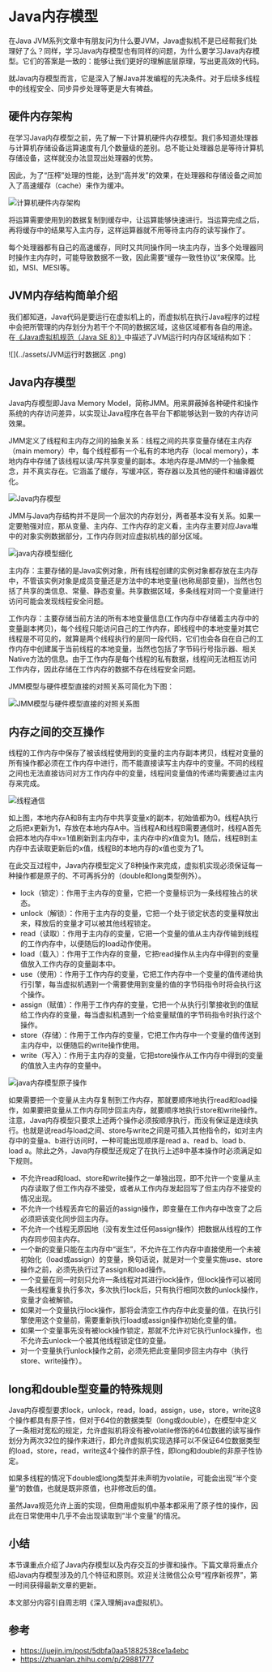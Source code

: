 # Java内存模型

在Java JVM系列文章中有朋友问为什么要JVM，Java虚拟机不是已经帮我们处理好了么？同样，学习Java内存模型也有同样的问题，为什么要学习Java内存模型。它们的答案是一致的：能够让我们更好的理解底层原理，写出更高效的代码。



就Java内存模型而言，它是深入了解Java并发编程的先决条件。对于后续多线程中的线程安全、同步异步处理等更是大有裨益。

## 硬件内存架构

在学习Java内存模型之前，先了解一下计算机硬件内存模型。我们多知道处理器与计算机存储设备运算速度有几个数量级的差别。总不能让处理器总是等待计算机存储设备，这样就没办法显现出处理器的优势。

因此，为了“压榨”处理的性能，达到“高并发”的效果，在处理器和存储设备之间加入了高速缓存（cache）来作为缓冲。

![计算机硬件内存架构](../assets/计算机硬件内存架构-0823734.jpg)

将运算需要使用到的数据复制到缓存中，让运算能够快速进行。当运算完成之后，再将缓存中的结果写入主内存，这样运算器就不用等待主内存的读写操作了。

每个处理器都有自己的高速缓存，同时又共同操作同一块主内存，当多个处理器同时操作主内存时，可能导致数据不一致，因此需要“缓存一致性协议”来保障。比如，MSI、MESI等。

## JVM内存结构简单介绍

我们都知道，Java代码是要运行在虚拟机上的，而虚拟机在执行Java程序的过程中会把所管理的内存划分为若干个不同的数据区域，这些区域都有各自的用途。 在[《Java虚拟机规范（Java SE 8）》](https://docs.oracle.com/javase/specs/jvms/se8/html/jvms-2.html#jvms-2.5.4)中描述了JVM运行时内存区域结构如下：

![](../assets/JVM运行时数据区 .png)



## Java内存模型

Java内存模型即Java Memory Model，简称JMM。用来屏蔽掉各种硬件和操作系统的内存访问差异，以实现让Java程序在各平台下都能够达到一致的内存访问效果。

JMM定义了线程和主内存之间的抽象关系：线程之间的共享变量存储在主内存（main memory）中，每个线程都有一个私有的本地内存（local memory），本地内存中存储了该线程以读/写共享变量的副本。本地内存是JMM的一个抽象概念，并不真实存在。它涵盖了缓存，写缓冲区，寄存器以及其他的硬件和编译器优化。

![Java内存模型](../assets/Java内存模型.jpg)

JMM与Java内存结构并不是同一个层次的内存划分，两者基本没有关系。如果一定要勉强对应，那从变量、主内存、工作内存的定义看，主内存主要对应Java堆中的对象实例数据部分，工作内存则对应虚拟机栈的部分区域。

![java内存模型细化](../assets/java内存模型细化.jpg)

主内存：主要存储的是Java实例对象，所有线程创建的实例对象都存放在主内存中，不管该实例对象是成员变量还是方法中的本地变量(也称局部变量)，当然也包括了共享的类信息、常量、静态变量。共享数据区域，多条线程对同一个变量进行访问可能会发现线程安全问题。

工作内存：主要存储当前方法的所有本地变量信息(工作内存中存储着主内存中的变量副本拷贝)，每个线程只能访问自己的工作内存，即线程中的本地变量对其它线程是不可见的，就算是两个线程执行的是同一段代码，它们也会各自在自己的工作内存中创建属于当前线程的本地变量，当然也包括了字节码行号指示器、相关Native方法的信息。由于工作内存是每个线程的私有数据，线程间无法相互访问工作内存，因此存储在工作内存的数据不存在线程安全问题。

JMM模型与硬件模型直接的对照关系可简化为下图：

![JMM模型与硬件模型直接的对照关系图](../assets/JMM模型与硬件模型直接的对照关系图.png) ![img](data:image/gif;base64,iVBORw0KGgoAAAANSUhEUgAAAAEAAAABCAYAAAAfFcSJAAAADUlEQVQImWNgYGBgAAAABQABh6FO1AAAAABJRU5ErkJggg==)

## 内存之间的交互操作

线程的工作内存中保存了被该线程使用到的变量的主内存副本拷贝，线程对变量的所有操作都必须在工作内存中进行，而不能直接读写主内存中的变量。不同的线程之间也无法直接访问对方工作内存中的变量，线程间变量值的传递均需要通过主内存来完成。

![线程通信](../assets/线程通信-0824405.png)

如上图，本地内存A和B有主内存中共享变量x的副本，初始值都为0。线程A执行之后把x更新为1，存放在本地内存A中。当线程A和线程B需要通信时，线程A首先会把本地内存中x=1值刷新到主内存中，主内存中的x值变为1。随后，线程B到主内存中去读取更新后的x值，线程B的本地内存的x值也变为了1。

在此交互过程中，Java内存模型定义了8种操作来完成，虚拟机实现必须保证每一种操作都是原子的、不可再拆分的（double和long类型例外）。

- lock（锁定）：作用于主内存的变量，它把一个变量标识为一条线程独占的状态。
- unlock（解锁）：作用于主内存的变量，它把一个处于锁定状态的变量释放出来，释放后的变量才可以被其他线程锁定。
- read（读取）：作用于主内存的变量，它把一个变量的值从主内存传输到线程的工作内存中，以便随后的load动作使用。
- load（载入）：作用于工作内存的变量，它把read操作从主内存中得到的变量值放入工作内存的变量副本中。
- use（使用）：作用于工作内存的变量，它把工作内存中一个变量的值传递给执行引擎，每当虚拟机遇到一个需要使用到变量的值的字节码指令时将会执行这个操作。
- assign（赋值）：作用于工作内存的变量，它把一个从执行引擎接收到的值赋给工作内存的变量，每当虚拟机遇到一个给变量赋值的字节码指令时执行这个操作。
- store（存储）：作用于工作内存的变量，它把工作内存中一个变量的值传送到主内存中，以便随后的write操作使用。
- write（写入）：作用于主内存的变量，它把store操作从工作内存中得到的变量的值放入主内存的变量中。

![java内存模型原子操作](../assets/java内存模型原子操作.png)

如果需要把一个变量从主内存复制到工作内存，那就要顺序地执行read和load操作，如果要把变量从工作内存同步回主内存，就要顺序地执行store和write操作。注意，Java内存模型只要求上述两个操作必须按顺序执行，而没有保证是连续执行。也就是说read与load之间、store与write之间是可插入其他指令的，如对主内存中的变量a、b进行访问时，一种可能出现顺序是read a、read b、load b、load a。除此之外，Java内存模型还规定了在执行上述8中基本操作时必须满足如下规则。

- 不允许read和load、store和write操作之一单独出现，即不允许一个变量从主内存读取了但工作内存不接受，或者从工作内存发起回写了但主内存不接受的情况出现。
- 不允许一个线程丢弃它的最近的assign操作，即变量在工作内存中改变了之后必须把该变化同步回主内存。
- 不允许一个线程无原因地（没有发生过任何assign操作）把数据从线程的工作内存同步回主内存。
- 一个新的变量只能在主内存中“诞生”，不允许在工作内存中直接使用一个未被初始化（load或assign）的变量，换句话说，就是对一个变量实施use、store操作之前，必须先执行过了assign和load操作。
- 一个变量在同一时刻只允许一条线程对其进行lock操作，但lock操作可以被同一条线程重复执行多次，多次执行lock后，只有执行相同次数的unlock操作，变量才会被解锁。
- 如果对一个变量执行lock操作，那将会清空工作内存中此变量的值，在执行引擎使用这个变量前，需要重新执行load或assign操作初始化变量的值。
- 如果一个变量事先没有被lock操作锁定，那就不允许对它执行unlock操作，也不允许去unlock一个被其他线程锁定住的变量。
- 对一个变量执行unlock操作之前，必须先把此变量同步回主内存中（执行store、write操作）。

## long和double型变量的特殊规则

Java内存模型要求lock，unlock，read，load，assign，use，store，write这8个操作都具有原子性，但对于64位的数据类型（long或double），在模型中定义了一条相对宽松的规定，允许虚拟机将没有被volatile修饰的64位数据的读写操作划分为两次32位的操作来进行，即允许虚拟机实现选择可以不保证64位数据类型的load，store，read，write这4个操作的原子性，即long和double的非原子性协定。

如果多线程的情况下double或long类型并未声明为volatile，可能会出现“半个变量”的数值，也就是既非原值，也非修改后的值。

虽然Java规范允许上面的实现，但商用虚拟机中基本都采用了原子性的操作，因此在日常使用中几乎不会出现读取到“半个变量”的情况。

## 小结

本节课重点介绍了Java内存模型以及内存交互的步骤和操作。下篇文章将重点介绍Java内存模型涉及的几个特征和原则。欢迎关注微信公众号“程序新视界”，第一时间获得最新文章的更新。

本文部分内容引自周志明《深入理解java虚拟机》。






## 参考

- https://juejin.im/post/5dbfa0aa51882538ce1a4ebc
- https://zhuanlan.zhihu.com/p/29881777


